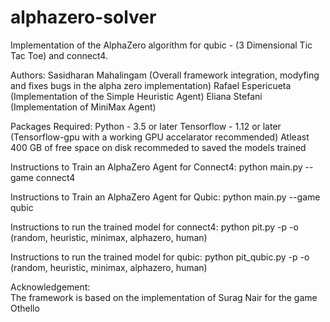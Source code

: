 # alphazero-solver
Implementation of the AlphaZero algorithm for qubic - (3 Dimensional Tic Tac Toe)
and connect4.

Authors:
Sasidharan Mahalingam (Overall framework integration, modyfing and fixes bugs
  in the alpha zero implementation)
Rafael Espericueta (Implementation of the Simple Heuristic Agent)
Eliana Stefani (Implementation of MiniMax Agent)

Packages Required:
Python - 3.5 or later
Tensorflow - 1.12 or later
(Tensorflow-gpu with a working GPU accelarator recommended)
Atleast 400 GB of free space on disk recommeded to saved the models trained

Instructions to Train an AlphaZero Agent for Connect4:
python main.py --game connect4

Instructions to Train an AlphaZero Agent for Qubic:
python main.py --game qubic

Instructions to run the trained model for connect4:
python pit.py -p <player type> -o <opponent type> (random, heuristic, minimax, alphazero, human)

Instructions to run the trained model for qubic:
python pit_qubic.py -p <player type> -o <opponent type> (random, heuristic, minimax, alphazero, human)

Acknowledgement:  
The framework is based on the implementation of Surag Nair for the game Othello
